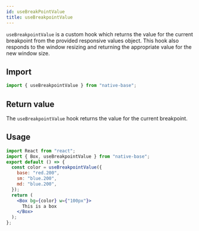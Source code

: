 ```yaml
---
id: useBreakPointValue
title: useBreakpointValue
---
```


`useBreakpointValue` is a custom hook which returns the value for the current breakpoint from the provided responsive values object. This hook also responds to the window resizing and returning the appropriate value for the new window size.

## **Import**

```jsx
import { useBreakpointValue } from "native-base";
```

## **Return value**

The `useBreakpointValue` hook returns the value for the current breakpoint.

## Usage

```jsx
import React from "react";
import { Box, useBreakpointValue } from "native-base";
export default () => {
  const color = useBreakpointValue({
    base: "red.200",
    sm: "blue.200",
    md: "blue.200",
  });
  return (
    <Box bg={color} w={"100px"}>
      This is a box
    </Box>
  );
};
```
